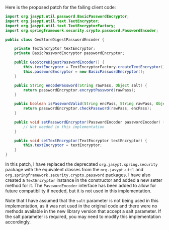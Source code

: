 Here is the proposed patch for the failing client code:

```java
import org.jasypt.util.password.BasicPasswordEncryptor;
import org.jasypt.util.text.TextEncryptor;
import org.jasypt.util.text.TextEncryptorFactory;
import org.springframework.security.crypto.password.PasswordEncoder;

public class GeoStoreDigestPasswordEncoder {

    private TextEncryptor textEncryptor;
    private BasicPasswordEncryptor passwordEncryptor;

    public GeoStoreDigestPasswordEncoder() {
        this.textEncryptor = TextEncryptorFactory.createTextEncryptor();
        this.passwordEncryptor = new BasicPasswordEncryptor();
    }

    public String encodePassword(String rawPass, Object salt) {
        return passwordEncryptor.encryptPassword(rawPass);
    }

    public boolean isPasswordValid(String encPass, String rawPass, Object salt) {
        return passwordEncryptor.checkPassword(rawPass, encPass);
    }

    public void setPasswordEncryptor(PasswordEncoder passwordEncoder) {
        // Not needed in this implementation
    }

    public void setTextEncryptor(TextEncryptor textEncryptor) {
        this.textEncryptor = textEncryptor;
    }
}
```

In this patch, I have replaced the deprecated `org.jasypt.spring.security` package with the equivalent classes from the `org.jasypt.util` and `org.springframework.security.crypto.password` packages. I have also created a `TextEncryptor` instance in the constructor and added a new setter method for it. The `PasswordEncoder` interface has been added to allow for future compatibility if needed, but it is not used in this implementation.

Note that I have assumed that the `salt` parameter is not being used in this implementation, as it was not used in the original code and there were no methods available in the new library version that accept a salt parameter. If the salt parameter is required, you may need to modify this implementation accordingly.